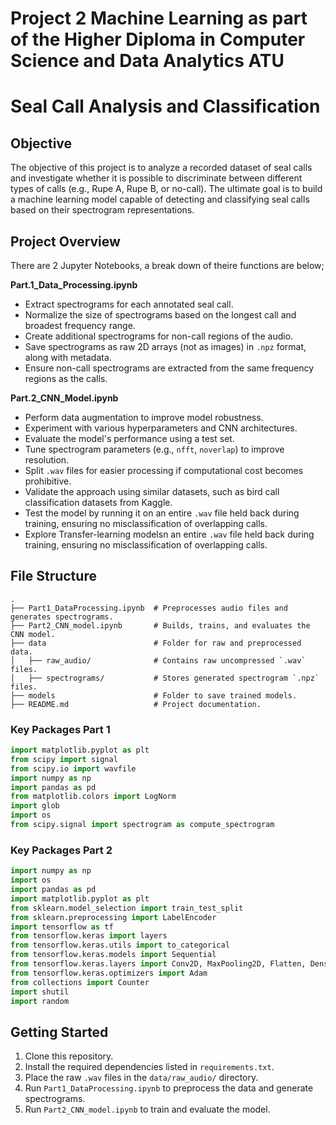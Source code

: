 # Project 2 Machine Learning as part of the Higher Diploma in Computer Science and Data Analytics ATU 
# Seal Call Analysis and Classification

## Objective
The objective of this project is to analyze a recorded dataset of seal calls and investigate whether it is possible to discriminate between different types of calls (e.g., Rupe A, Rupe B, or no-call). The ultimate goal is to build a machine learning model capable of detecting and classifying seal calls based on their spectrogram representations.

## Project Overview
There are 2 Jupyter Notebooks, a break down of theire functions are below;

**Part.1_Data_Processing.ipynb**
- Extract spectrograms for each annotated seal call.
- Normalize the size of spectrograms based on the longest call and broadest frequency range.
- Create additional spectrograms for non-call regions of the audio.
- Save spectrograms as raw 2D arrays (not as images) in `.npz` format, along with metadata.
- Ensure non-call spectrograms are extracted from the same frequency regions as the calls.

**Part.2_CNN_Model.ipynb**
- Perform data augmentation to improve model robustness.
- Experiment with various hyperparameters and CNN architectures.
- Evaluate the model's performance using a test set.
- Tune spectrogram parameters (e.g., `nfft`, `noverlap`) to improve resolution.
- Split `.wav` files for easier processing if computational cost becomes prohibitive.
- Validate the approach using similar datasets, such as bird call classification datasets from Kaggle.
- Test the model by running it on an entire `.wav` file held back during training, ensuring no misclassification of overlapping calls.
- Explore Transfer-learning modelsn an entire `.wav` file held back during training, ensuring no misclassification of overlapping calls.

## File Structure
```
.
├── Part1_DataProcessing.ipynb  # Preprocesses audio files and generates spectrograms.
├── Part2_CNN_model.ipynb       # Builds, trains, and evaluates the CNN model.
├── data                        # Folder for raw and preprocessed data.
│   ├── raw_audio/              # Contains raw uncompressed `.wav` files.
│   ├── spectrograms/           # Stores generated spectrogram `.npz` files.
├── models                      # Folder to save trained models.
├── README.md                   # Project documentation.
```


### Key Packages Part 1
```python
import matplotlib.pyplot as plt
from scipy import signal
from scipy.io import wavfile
import numpy as np
import pandas as pd
from matplotlib.colors import LogNorm
import glob
import os
from scipy.signal import spectrogram as compute_spectrogram
```


### Key Packages Part 2
```python
import numpy as np
import os
import pandas as pd
import matplotlib.pyplot as plt
from sklearn.model_selection import train_test_split
from sklearn.preprocessing import LabelEncoder
import tensorflow as tf
from tensorflow.keras import layers
from tensorflow.keras.utils import to_categorical
from tensorflow.keras.models import Sequential
from tensorflow.keras.layers import Conv2D, MaxPooling2D, Flatten, Dense, Dropout, BatchNormalization
from tensorflow.keras.optimizers import Adam
from collections import Counter
import shutil
import random
```

## Getting Started
1. Clone this repository.
2. Install the required dependencies listed in `requirements.txt`.
3. Place the raw `.wav` files in the `data/raw_audio/` directory.
4. Run `Part1_DataProcessing.ipynb` to preprocess the data and generate spectrograms.
5. Run `Part2_CNN_model.ipynb` to train and evaluate the model.




